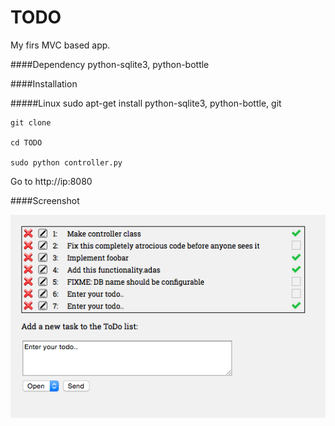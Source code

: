 TODO
======
My firs MVC based app. 

####Dependency
python-sqlite3, python-bottle

####Installation

#####Linux
    sudo apt-get install python-sqlite3, python-bottle, git

    git clone

    cd TODO

    sudo python controller.py

Go to http://ip:8080

####Screenshot

![AB](https://github.com/sedevc/TODO/blob/master/screenshot.png)

